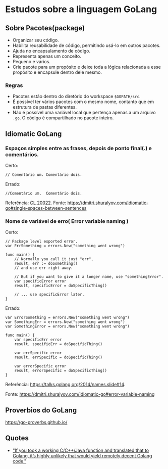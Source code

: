 # Estudos sobre a linguagem GoLang

## Sobre Pacotes(package)
- Organizar seu código.
- Habilita reusabilidade de código, permitindo usá-lo em outros pacotes.
- Ajuda no encapsulamento de código.
- Representa apenas um conceito.
- Pequeno e vários.
- Crie pacote para um propósito e deixe toda a lógica relacionada a esse propósito e encapsule dentro dele mesmo.

### Regras
- Pacotes estão dentro do diretório do workspace `$GOPATH/src`.
- É possível ter vários pacotes com o mesmo nome, contanto que em estrutura de pastas diferentes.
- Não é possível uma variável local que pertença apenas a um arquivo `.go`. O código é compartilhado no pacote inteiro.

## Idiomatic GoLang
### Espaços simples entre as frases, depois de ponto final(.) e comentários.
Certo:

`// Comentário um. Comentário dois.`

Errado:

`//Comentário um.  Comentário dois.`

Referência: [CL 20022](https://golang.org/cl/20022).
Fonte: https://dmitri.shuralyov.com/idiomatic-go#single-spaces-between-sentences

### Nome de variável de erro( Error variable naming )
Certo: 

```
// Package level exported error.
var ErrSomething = errors.New("something went wrong")

func main() {
	// Normally you call it just "err",
	result, err := doSomething()
	// and use err right away.

	// But if you want to give it a longer name, use "somethingError".
	var specificError error
	result, specificError = doSpecificThing()

	// ... use specificError later.
}
```
Errado:

```
var ErrorSomething = errors.New("something went wrong")
var SomethingErr = errors.New("something went wrong")
var SomethingError = errors.New("something went wrong")

func main() {
	var specificErr error
	result, specificErr = doSpecificThing()

	var errSpecific error
	result, errSpecific = doSpecificThing()

	var errorSpecific error
	result, errorSpecific = doSpecificThing()
}
```
Referência: https://talks.golang.org/2014/names.slide#14.

Fonte: https://dmitri.shuralyov.com/idiomatic-go#error-variable-naming



## Proverbios do GoLang

https://go-proverbs.github.io/

## Quotes
- ["If you took a working C/C++/Java function and translated that to Golang, it’s highly unlikely that would yield remotely decent Golang code."](https://medium.com/myntra-engineering/my-journey-with-golang-web-services-4d922a8c9897)
